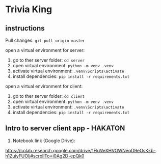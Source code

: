 # Trivia King

## instructions

Pull changes: `git pull origin master`

open a virtual environment for server:

1. go to ther server folder: `cd server`
2. open virtual environment: `python -m venv .venv`
3. activate virtual environment: `.venv\Scripts\activate`
4. install dependencies: `pip install -r requirements.txt`

open a virtual environment for client:

1. go to ther server folder: `cd client`
2. open virtual environment: `python -m venv .venv`
3. activate virtual environment: `.venv\Scripts\activate`
4. install dependencies: `pip install -r requirements.txt`

## Intro to server client app - HAKATON

1. Notebook link (Google Drive):

https://colab.research.google.com/drive/1FkWeXHVOWNeqD9eOsKkb-h1ZuiyFUOIj#scrollTo=i0Ag2D-epQk0
